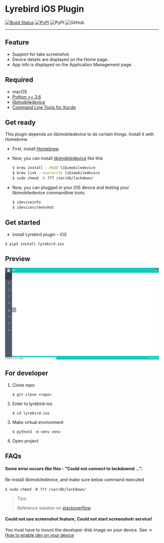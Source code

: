# Lyrebird iOS Plugin
[![Build Status](https://travis-ci.org/Meituan-Dianping/lyrebird-ios.svg?branch=master)](https://travis-ci.org/Meituan-Dianping/lyrebird-ios)
[![PyPI](https://img.shields.io/pypi/v/lyrebird-ios.svg)](https://pypi.python.org/pypi/lyrebird-ios)
![PyPI](https://img.shields.io/pypi/pyversions/lyrebird.svg)
![GitHub](https://img.shields.io/github/license/meituan/lyrebird-ios.svg)

---

## Feature
* Support for take screenshot.
* Device details are displayed on the Home page.
* App info is displayed on the Application Management page.

## Required
- macOS
- [Python >= 3.6](https://www.python.org/downloads/release/python-360/)
- [libimobiledevice](https://github.com/libimobiledevice/libimobiledevice)
- [Command Line Tools for Xocde](https://developer.apple.com/download/more/)

## Get ready
This plugin depends on libimobiledevice to do certain things. Install it with Homebrew.

- First, install [Homebrew](https://brew.sh/).

- Now, you can install [libimobiledevice](https://github.com/libimobiledevice) like this

    ```bash
    $ brew install --HEAD libimobiledevice
    $ brew link --overwrite libimobiledevice
    $ sudo chmod -R 777 /var/db/lockdown/
    ```

- Now, you can plugged in your iOS device and testing your libimobiledevice commandline tools.

    ```bash
    $ ideviceinfo
    $ idevicescreenshot
    ```
   
## Get started
- Install Lyrebird plugin - iOS

```
$ pip3 install lyrebird-ios
```

    
## Preview
![Home Page](./image/plugin-ios.gif)

## For developer
1. Clone repo

    ```
    $ git clone <repo>
    ```
2. Enter to lyrebird-ios

    ```
    $ cd lyrebird-ios
    ```
3. Make virtual environment

    ```
    $ python3 -m venv venv
    ```
    
4. Open project

## FAQs
#### Some error occurs like this - "Could not connect to lockdownd ...".
Re-install libimobiledevice, and make sure below command executed

`$ sudo chmod -R 777 /var/db/lockdown/`

> Tips:
> 
> Reference solution on [stackoverflow](http://stackoverflow.com/questions/39035415/ideviceinstaller-fails-with-could-not-connect-to-lockdownd-exiting)

#### Could not use screenshot feature, Could not start screenshotr service!
You must have to mount the developer disk image on your device. See -> [How to enable dev on your device](https://www.jianshu.com/p/a1d075b3472c)
